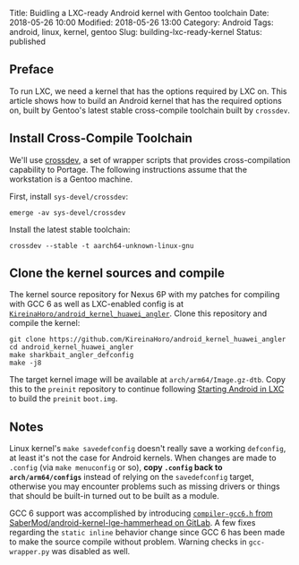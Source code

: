 Title: Buidling a LXC-ready Android kernel with Gentoo toolchain
Date: 2018-05-26 10:00
Modified: 2018-05-26 13:00
Category: Android
Tags: android, linux, kernel, gentoo
Slug: building-lxc-ready-kernel
Status: published

## Preface

To run LXC, we need a kernel that has the options required by LXC on.  This article shows how to build an Android kernel that has the required options on, built by Gentoo's latest stable cross-compile toolchain built by `crossdev`.

## Install Cross-Compile Toolchain

We'll use [crossdev](https://wiki.gentoo.org/wiki/Crossdev), a set of wrapper scripts that provides cross-compilation capability to Portage.  The following instructions assume that the workstation is a Gentoo machine.

First, install `sys-devel/crossdev`:

	emerge -av sys-devel/crossdev
	
Install the latest stable toolchain:

	crossdev --stable -t aarch64-unknown-linux-gnu
	
## Clone the kernel sources and compile

The kernel source repository for Nexus 6P with my patches for compiling with GCC 6 as well as LXC-enabled config is at [`KireinaHoro/android_kernel_huawei_angler`](https://github.com/KireinaHoro/android_kernel_huawei_angler). Clone this repository and compile the kernel:

	git clone https://github.com/KireinaHoro/android_kernel_huawei_angler
	cd android_kernel_huawei_angler
	make sharkbait_angler_defconfig
	make -j8
	
The target kernel image will be available at `arch/arm64/Image.gz-dtb`.  Copy this to the `preinit` repository to continue following [Starting Android in LXC]({filename}starting-android-in-lxc.md) to build the `preinit` `boot.img`.

## Notes

Linux kernel's `make savedefconfig` doesn't really save a working `defconfig`, at least it's not the case for Android kernels.  When changes are made to `.config` (via `make menuconfig` or so), __copy `.config` back to `arch/arm64/configs`__ instead of relying on the `savedefconfig` target, otherwise you may encounter problems such as missing drivers or things that should be built-in turned out to be built as a module.

GCC 6 support was accomplished by introducing [`compiler-gcc6.h` from SaberMod/android-kernel-lge-hammerhead on GitLab](https://gitlab.com/SaberMod/android-kernel-lge-hammerhead/blob/4a98feebe2cb735eef2299bc5512b9c83cc789ce/include/linux/compiler-gcc6.h).  A few fixes regarding the `static inline` behavior change since GCC 6 has been made to make the source compile without problem.  Warning checks in `gcc-wrapper.py` was disabled as well.
